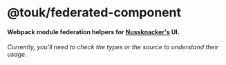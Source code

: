 # @touk/federated-component

#### Webpack module federation helpers for [Nussknacker's](https://github.com/TouK/nussknacker) UI.

_Currently, you'll need to check the types or the source to understand their usage._
